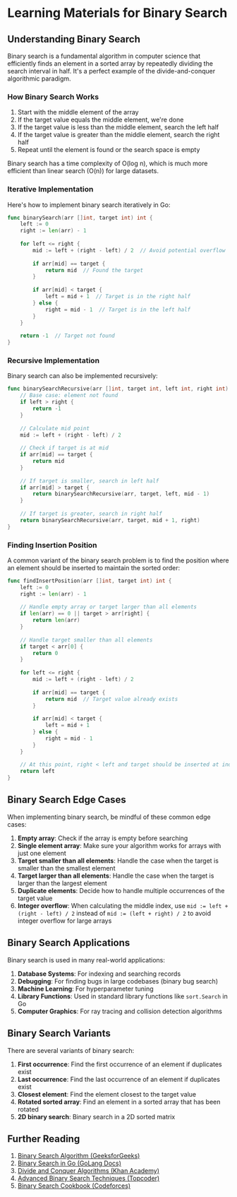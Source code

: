# Learning Materials for Binary Search

## Understanding Binary Search

Binary search is a fundamental algorithm in computer science that efficiently finds an element in a sorted array by repeatedly dividing the search interval in half. It's a perfect example of the divide-and-conquer algorithmic paradigm.

### How Binary Search Works

1. Start with the middle element of the array
2. If the target value equals the middle element, we're done
3. If the target value is less than the middle element, search the left half
4. If the target value is greater than the middle element, search the right half
5. Repeat until the element is found or the search space is empty

Binary search has a time complexity of O(log n), which is much more efficient than linear search (O(n)) for large datasets.

### Iterative Implementation

Here's how to implement binary search iteratively in Go:

```go
func binarySearch(arr []int, target int) int {
    left := 0
    right := len(arr) - 1
    
    for left <= right {
        mid := left + (right - left) / 2  // Avoid potential overflow
        
        if arr[mid] == target {
            return mid  // Found the target
        }
        
        if arr[mid] < target {
            left = mid + 1  // Target is in the right half
        } else {
            right = mid - 1  // Target is in the left half
        }
    }
    
    return -1  // Target not found
}
```

### Recursive Implementation

Binary search can also be implemented recursively:

```go
func binarySearchRecursive(arr []int, target int, left int, right int) int {
    // Base case: element not found
    if left > right {
        return -1
    }
    
    // Calculate mid point
    mid := left + (right - left) / 2
    
    // Check if target is at mid
    if arr[mid] == target {
        return mid
    }
    
    // If target is smaller, search in left half
    if arr[mid] > target {
        return binarySearchRecursive(arr, target, left, mid - 1)
    }
    
    // If target is greater, search in right half
    return binarySearchRecursive(arr, target, mid + 1, right)
}
```

### Finding Insertion Position

A common variant of the binary search problem is to find the position where an element should be inserted to maintain the sorted order:

```go
func findInsertPosition(arr []int, target int) int {
    left := 0
    right := len(arr) - 1
    
    // Handle empty array or target larger than all elements
    if len(arr) == 0 || target > arr[right] {
        return len(arr)
    }
    
    // Handle target smaller than all elements
    if target < arr[0] {
        return 0
    }
    
    for left <= right {
        mid := left + (right - left) / 2
        
        if arr[mid] == target {
            return mid  // Target value already exists
        }
        
        if arr[mid] < target {
            left = mid + 1
        } else {
            right = mid - 1
        }
    }
    
    // At this point, right < left and target should be inserted at index left
    return left
}
```

## Binary Search Edge Cases

When implementing binary search, be mindful of these common edge cases:

1. **Empty array**: Check if the array is empty before searching
2. **Single element array**: Make sure your algorithm works for arrays with just one element
3. **Target smaller than all elements**: Handle the case when the target is smaller than the smallest element
4. **Target larger than all elements**: Handle the case when the target is larger than the largest element
5. **Duplicate elements**: Decide how to handle multiple occurrences of the target value
6. **Integer overflow**: When calculating the middle index, use `mid := left + (right - left) / 2` instead of `mid := (left + right) / 2` to avoid integer overflow for large arrays

## Binary Search Applications

Binary search is used in many real-world applications:

1. **Database Systems**: For indexing and searching records
2. **Debugging**: For finding bugs in large codebases (binary bug search)
3. **Machine Learning**: For hyperparameter tuning
4. **Library Functions**: Used in standard library functions like `sort.Search` in Go
5. **Computer Graphics**: For ray tracing and collision detection algorithms

## Binary Search Variants

There are several variants of binary search:

1. **First occurrence**: Find the first occurrence of an element if duplicates exist
2. **Last occurrence**: Find the last occurrence of an element if duplicates exist
3. **Closest element**: Find the element closest to the target value
4. **Rotated sorted array**: Find an element in a sorted array that has been rotated
5. **2D binary search**: Binary search in a 2D sorted matrix

## Further Reading

1. [Binary Search Algorithm (GeeksforGeeks)](https://www.geeksforgeeks.org/binary-search/)
2. [Binary Search in Go (GoLang Docs)](https://pkg.go.dev/sort#Search)
3. [Divide and Conquer Algorithms (Khan Academy)](https://www.khanacademy.org/computing/computer-science/algorithms/merge-sort/a/divide-and-conquer-algorithms)
4. [Advanced Binary Search Techniques (Topcoder)](https://www.topcoder.com/community/competitive-programming/tutorials/binary-search/)
5. [Binary Search Cookbook (Codeforces)](https://codeforces.com/blog/entry/9901) 